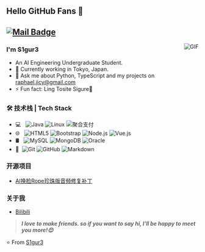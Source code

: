 ## Hello GitHub Fans 👋
[![Mail Badge](https://img.shields.io/badge/-raphael.jicy@gmail.com-c14438?style=flat&logo=Gmail&logoColor=white&link=mailto:raphael.jicy@gmail.com)](mailto:raphael.jicy@gmail.com)
---
<img align="right" alt="GIF" src="https://raw.githubusercontent.com/JoeyBling/JoeyBling/master/pic/pusheencode.gif" />

### I'm S1gur3

- An AI Engineering Undergraduate Student.
- 🌱 Currently working in Tokyo, Japan.
- 💬 Ask me about Python, TypeScript and my projects on [raphael.jicy@gmail.com](mailto:raphael.jicy@gmail.com)
- ⚡ Fun fact: Ling Tosite Sigure🎸

### 🛠 技术栈 | Tech Stack

- 💻 &#160; ![Java](https://img.shields.io/badge/-Java-333333?style=flat&logo=Java&logoColor=007396)
![Linux](https://img.shields.io/badge/-Linux-333333?style=flat&logo=Linux&logoColor=FCC624)
![聚合支付](https://img.shields.io/badge/-聚合支付-333333?style=flat&logo=payoneer&logoColor=FF4800)
- 🌐 &#160; ![HTML5](https://img.shields.io/badge/-HTML5-333333?style=flat&logo=HTML5)
![Bootstrap](https://img.shields.io/badge/-Bootstrap-333333?style=flat&logo=bootstrap&logoColor=563D7C)
![Node.js](https://img.shields.io/badge/-Node.js-333333?style=flat&logo=node.js)
![Vue.js](https://img.shields.io/badge/-VueJS-333333?style=flat&logo=Vue.js)
- 🛢 &#160; ![MySQL](https://img.shields.io/badge/-MySQL-333333?style=flat&logo=mysql)
![MongoDB](https://img.shields.io/badge/-MongoDB-333333?style=flat&logo=mongodb)
![Oracle](https://img.shields.io/badge/-Oracle-333333?style=flat&logo=Oracle)
- 🔧 &#160;![Git](https://img.shields.io/badge/-Git-333333?style=flat&logo=git)
![GitHub](https://img.shields.io/badge/-GitHub-333333?style=flat&logo=github)
![Markdown](https://img.shields.io/badge/-Markdown-333333?style=flat&logo=markdown)

### 开源项目
- [AI换脸Rope珍珠版音频修复补丁](https://github.com/JoeyBling/bootplus)

### 关于我
- [Bilibili](https://space.bilibili.com/477407475)

> ***I love to make friends. so if you want to say hi, I'll be happy to meet you more!😊***

⭐️ From [S1gur3](https://github.com/S1gur3)
